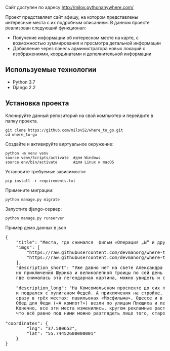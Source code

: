 Сайт доступен по адресу http://milov.pythonanywhere.com/

Проект представляет сайт афишу, на котором представлены интересные места с их подробным описанием.
В данном проекте реализован следующий функционал:
* Получение информации об интересном месте на карте, с возможностью зуммирования и просмотра детальной информации
* Добавление через панель администратора новых локаций с изображениями, координатами и дополнительной информации

## Используемые технологии
* Python 3.7
* Django 2.2
## Установка проекта
Клонируйте данный репозиторий на свой компьютер и перейдите в папку проекта.
<pre><code>git clone https://github.com/milov52/where_to_go.git</code>
<code>cd where_to-go</code></pre>
Создайте и активируйте виртуальное окружение:
<pre><code>python -m venv venv</code>
<code>source venv/Scripts/activate  #для Windows</code>
<code>source env/bin/activate       #для Linux и macOS</code></pre>
Установите требуемые зависимости:
<pre><code>pip install -r requirements.txt</code></pre>
Примените миграции:
<pre><code>python manage.py migrate</code></pre>
Запустите django-сервер:
<pre><code>python manage.py runserver</code></pre>


Пример демо данных в json
<pre>
{
    "title": "Места, где снимался  фильм «Операция „Ы“ и другие приключения Шурика»",
    "imgs": [
        "https://raw.githubusercontent.com/devmanorg/where-to-go-places/master/media/06c1067def77d191f49c3b1826b37da3.jpg",
        "https://raw.githubusercontent.com/devmanorg/where-to-go-places/master/media/340685dcaa1331fca996281a83046b57.jpg"
    ],
    "description_short": "Уже давно нет на свете Александра Демьяненко, Юрия Никулина, Георгия Вицина и Евгения Моргунова, 
    но приключения Шурика и великолепной троицы по сей день веселят многие поколения детей и взрослых. Места, 
    где снималась эта легендарная картина, можно увидеть и сегодня.",
   
    "description_long": "На Комсомольском проспекте до сих пор находится булочная, около которой Шурик сел в автобус
    и подрался с хулиганом Федей. А приключения на стройке, где Федя лечился от хулиганства трудотерапией, снимались 
    сразу в трёх местах: павильонах «Мосфильма», Одессе и в Москве, на улице Седова неподалеку от Троицкого Храма.
    Обед для Феди («А компот?») везли по улицам Плющиха и переулкам 7-го Ростовского, Вражского и 2-го Труженикова. 
    Конечно, все эти места изменились, кругом рекламные растяжки, море машин и новостроек, но бывалые уверяют, 
    что всё равно под ними можно разглядеть лицо того, старого города, по которому ходил Шурик…",
    
"coordinates": {
        "lng": "37.580652",
        "lat": "55.74452600000001"
    }
}
</pre>